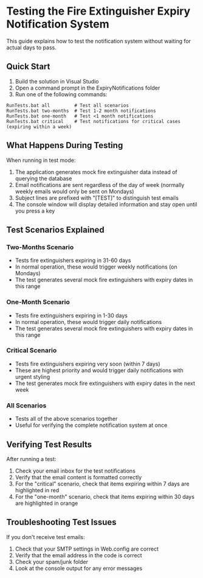 # Testing the Fire Extinguisher Expiry Notification System

This guide explains how to test the notification system without waiting for actual days to pass.

## Quick Start

1. Build the solution in Visual Studio
2. Open a command prompt in the ExpiryNotifications folder
3. Run one of the following commands:

```
RunTests.bat all         # Test all scenarios
RunTests.bat two-months  # Test 1-2 month notifications
RunTests.bat one-month   # Test <1 month notifications
RunTests.bat critical    # Test notifications for critical cases (expiring within a week)
```

## What Happens During Testing

When running in test mode:

1. The application generates mock fire extinguisher data instead of querying the database
2. Email notifications are sent regardless of the day of week (normally weekly emails would only be sent on Mondays)
3. Subject lines are prefixed with "[TEST]" to distinguish test emails
4. The console window will display detailed information and stay open until you press a key

## Test Scenarios Explained

### Two-Months Scenario
- Tests fire extinguishers expiring in 31-60 days
- In normal operation, these would trigger weekly notifications (on Mondays)
- The test generates several mock fire extinguishers with expiry dates in this range

### One-Month Scenario
- Tests fire extinguishers expiring in 1-30 days
- In normal operation, these would trigger daily notifications
- The test generates several mock fire extinguishers with expiry dates in this range

### Critical Scenario
- Tests fire extinguishers expiring very soon (within 7 days)
- These are highest priority and would trigger daily notifications with urgent styling
- The test generates mock fire extinguishers with expiry dates in the next week

### All Scenarios
- Tests all of the above scenarios together
- Useful for verifying the complete notification system at once

## Verifying Test Results

After running a test:

1. Check your email inbox for the test notifications
2. Verify that the email content is formatted correctly
3. For the "critical" scenario, check that items expiring within 7 days are highlighted in red
4. For the "one-month" scenario, check that items expiring within 30 days are highlighted in orange

## Troubleshooting Test Issues

If you don't receive test emails:

1. Check that your SMTP settings in Web.config are correct
2. Verify that the email address in the code is correct
3. Check your spam/junk folder
4. Look at the console output for any error messages

